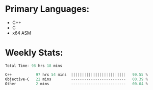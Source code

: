# Primary Languages:
- C++
- C
- x64 ASM

# Weekly Stats:
<!--START_SECTION:waka-->

```C++
Total Time: 98 hrs 18 mins

C++           97 hrs 54 mins  |||||||||||||||||||||||||   99.55 %
Objective-C   22 mins         -------------------------   00.39 %
Other         2 mins          -------------------------   00.04 %
```

<!--END_SECTION:waka-->


